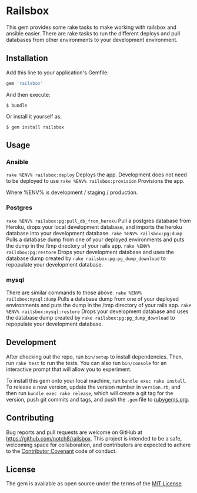 # Railsbox

This gem provides some rake tasks to make working with railsbox and ansible easier.  There are rake tasks to run the different deploys and pull databases from other environments to your development environment.

## Installation

Add this line to your application's Gemfile:

```ruby
gem 'railsbox'
```

And then execute:

    $ bundle

Or install it yourself as:

    $ gem install railsbox

## Usage
### Ansible
`rake %ENV% railsbox:deploy` Deploys the app. Development does not need to be deployed to use
`rake %ENV% railsbox:provision` Provisions the app.

Where %ENV% is development / staging / production. 

### Postgres
`rake %ENV% railsbox:pg:pull_db_from_heroku` Pull a postgres database from Heroku, drops your local development database, and imports the heroku database into your development database.
`rake %ENV% railsbox:pg:dump` Pulls a database dump from one of your deployed environments and puts the dump in the /tmp directory of your rails app.
`rake %ENV% railsbox:pg:restore` Drops your development database and uses the database dump created by `rake railsbox:pg:pg_dump_download` to repopulate your development database.

### mysql
There are similar commands to those above.
`rake %ENV% railsbox:mysql:dump` Pulls a database dump from one of your deployed environments and puts the dump in the /tmp directory of your rails app.
`rake %ENV% railsbox:mysql:restore` Drops your development database and uses the database dump created by `rake railsbox:pg:pg_dump_download` to repopulate your development database.


## Development

After checking out the repo, run `bin/setup` to install dependencies. Then, run `rake test` to run the tests. You can also run `bin/console` for an interactive prompt that will allow you to experiment.

To install this gem onto your local machine, run `bundle exec rake install`. To release a new version, update the version number in `version.rb`, and then run `bundle exec rake release`, which will create a git tag for the version, push git commits and tags, and push the `.gem` file to [rubygems.org](https://rubygems.org).

## Contributing

Bug reports and pull requests are welcome on GitHub at https://github.com/notch8/railsbox. This project is intended to be a safe, welcoming space for collaboration, and contributors are expected to adhere to the [Contributor Covenant](contributor-covenant.org) code of conduct.


## License

The gem is available as open source under the terms of the [MIT License](http://opensource.org/licenses/MIT).

